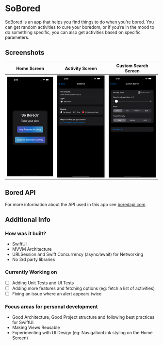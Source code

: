 # SoBored
SoBored is an app that helps you find things to do when you're bored. You can get random activities to cure your boredom, or if you’re in the mood to do something specific, you can also get activities based on specific parameters. 

## Screenshots
| Home Screen | Activity Screen | Custom Search Screen |
| --- | --- |  --- |
| ![Home Screen](https://github.com/YSBoomOfficial/SoBored/blob/main/App%20Screenshots/Home.png) | ![Activity Screen](https://github.com/YSBoomOfficial/SoBored/blob/main/App%20Screenshots/Activity.png) | ![Custom Search Screen](https://github.com/YSBoomOfficial/SoBored/blob/main/App%20Screenshots/CustomSearch.png) |

## Bored API
For more information about the API used in this app see [boredapi.com](https://www.boredapi.com).

## Additional Info
### How was it built?
- SwiftUI
- MVVM Architecture
- URLSession and Swift Concurrency (async/await) for Networking
- No 3rd party libraries

### Currently Working on
- [ ] Adding Unit Tests and UI Tests
- [ ] Adding more features and fetching options (eg: fetch a list of activities)
- [ ] Fixing an issue where an alert appears twice

### Focus areas for personal development
- Good Architecture, Good Project structure and following best practices for SwiftUI
- Making Views Reusable
- Experimenting with UI Design (eg: NavigationLink styling on the Home Screen) 
